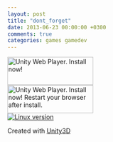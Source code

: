 ```yaml
---
layout: post
title: "dont_forget"
date: 2013-06-23 00:00:00 +0300
comments: true
categories: games gamedev
---
```


<!--more-->

<script type='text/javascript'>
	var gameName = "dont-forget";
</script>

<script type='text/javascript' src='{{ root_url }}/javascripts/web.js'></script>

<div id="unityPlayer">
	<div class="missing">
		<a href="http://unity3d.com/webplayer/" title="Unity Web Player. Install now!">
			<img alt="Unity Web Player. Install now!" src="http://webplayer.unity3d.com/installation/getunity.png" width="193" height="63" />
		</a>
	</div>
	<div class="broken">
		<a href="http://unity3d.com/webplayer/" title="Unity Web Player. Install now! Restart your browser after install.">
			<img alt="Unity Web Player. Install now! Restart your browser after install." src="http://webplayer.unity3d.com/installation/getunityrestart.png" width="193" height="63" />
		</a>
	</div>
</div>
<a href="http://yadi.sk/d/-GguQwGa6_kSq"><img src="{{ root_url }}/images/builds/tux.png" title="Linux version" alt="Linux version"></a>

Created with [Unity3D](http://unity3d.com)